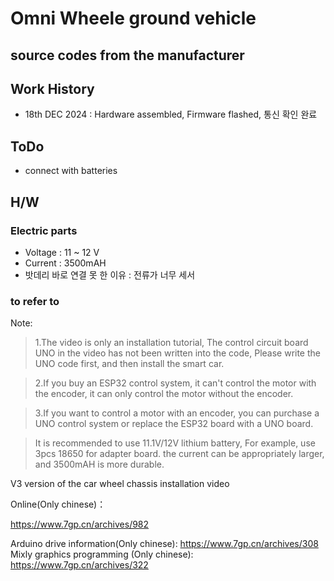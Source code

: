 # Omni Wheele ground vehicle 

## source codes from the manufacturer

## Work History
- 18th DEC 2024 : Hardware assembled, Firmware flashed, 통신 확인 완료

## ToDo
- connect with batteries

## H/W
### Electric parts
- Voltage : 11 ~ 12 V
- Current : 3500mAH
- 밧데리 바로 연결 못 한 이유 : 전류가 너무 세서

### to refer to
>
Note: 
> 1.The video is only an installation tutorial, 
   The control circuit board UNO in the video has not been written into the code, 
   Please write the UNO code first, and then install the smart car.

> 2.If you buy an ESP32 control system, it can't control the motor with the encoder,
   it can only control the motor without the encoder.

> 3.If you want to control a motor with an encoder, you can purchase a UNO control system
   or replace the ESP32 board with a UNO board.

> It is recommended to use 11.1V/12V lithium battery, For example, use 3pcs 18650 for adapter board.
the current can be appropriately larger, and 3500mAH is more durable.

V3 version of the car wheel chassis installation video 


Online(Only chinese)：

https://www.7gp.cn/archives/982

Arduino drive information(Only chinese):
https://www.7gp.cn/archives/308
Mixly graphics programming (Only chinese):
https://www.7gp.cn/archives/322
